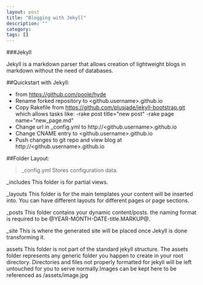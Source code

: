 ```yaml
---
layout: post
title: "Blogging with Jekyll"
description: ""
category:
tags: []
---
```


###Jekyll

Jekyll is a markdown parser that allows creation of lightweight blogs in markdown without the need of databases.

##Quickstart with Jekyll:
>
*  from https://github.com/poole/hyde
* Rename forked repository to <github.username>.github.io
* Copy Rakefile from https://github.com/plusjade/jekyll-bootstrap.git which allows tasks like:
  -rake post title="new post"
  -rake page name="new_page.md"
* Change url in _config.yml to http://<github.username>.github.io
* Change CNAME entry to <github.username>.github.io
* Push changes to git repo and view blog at http://<github.username>.github.io


##Folder Layout:
>_config.yml Stores configuration data.

_includes This folder is for partial views.

_layouts This folder is for the main templates your content will be inserted into. You can have different layouts for different pages or page sections.

_posts This folder contains your dynamic content/posts. the naming format is required to be @YEAR-MONTH-DATE-title.MARKUP@.

_site This is where the generated site will be placed once Jekyll is done transforming it.

assets This folder is not part of the standard jekyll structure. The assets folder represents any generic folder you happen to create in your root directory. Directories and files not properly formatted for jekyll will be left untouched for you to serve normally.Images can be kept here to be referenced as /assets/image.jpg
